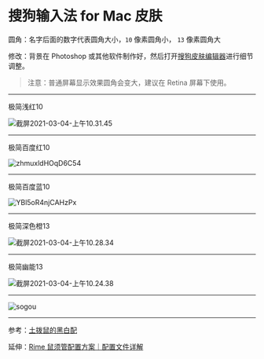 # 搜狗输入法 for Mac 皮肤

圆角：名字后面的数字代表圆角大小，`10` 像素圆角小， `13` 像素圆角大

修改：背景在 Photoshop 或其他软件制作好，然后打开[搜狗皮肤编辑器](https://pinyin.sogou.com/mac/softdown.php?r=skineditor)进行细节调整。

> 注意：普通屏幕显示效果圆角会变大，建议在 Retina 屏幕下使用。

---

极简浅红10

![截屏2021-03-04-上午10.31.45](https://tvax2.sinaimg.cn/large/008eZBHKgy1go7o291g8nj31ao04a0sw.jpg)


---

极简百度红10

![zhmuxldHOqD6C54](https://i.loli.net/2021/03/04/zhmuxldHOqD6C54.png)

---

极简百度蓝10

![YBl5oR4njCAHzPx](https://i.loli.net/2021/03/04/YBl5oR4njCAHzPx.png)

---

极简深色橙13

![截屏2021-03-04-上午10.28.34](https://tva3.sinaimg.cn/large/008eZBHKgy1go7nyyex34j31ao04a74h.jpg)

---

极简幽能13

![截屏2021-03-04-上午10.24.38](https://tva4.sinaimg.cn/large/008eZBHKgy1go7nwx7m9ej31ao04a74h.jpg)

---



![sogou](https://tva2.sinaimg.cn/large/008eZBHKgy1go6e22007pj31gg0ta0x9.jpg)

---

参考：[土拨鼠的黑白配](https://pinyin.sogou.com/skins/detail/view/info/506543)

延伸：[Rime 鼠须管配置方案｜配置文件详解](https://github.com/liuour/rime)

